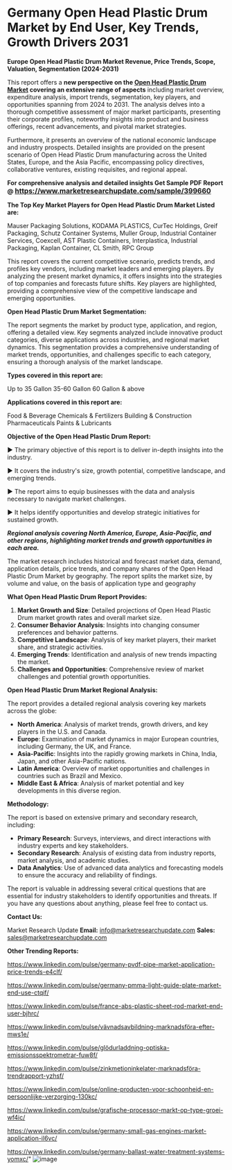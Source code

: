 # Germany Open Head Plastic Drum Market by End User, Key Trends, Growth Drivers 2031

<strong>Europe Open Head Plastic Drum Market Revenue, Price Trends, Scope, Valuation, Segmentation (2024-2031)</strong>

This report offers a <strong>new perspective on the <a href=https://www.marketresearchupdate.com/sample/399660>Open Head Plastic Drum Market</a> covering an extensive range of aspects</strong> including market overview, expenditure analysis, import trends, segmentation, key players, and opportunities spanning from 2024 to 2031. The analysis delves into a thorough competitive assessment of major market participants, presenting their corporate profiles, noteworthy insights into product and business offerings, recent advancements, and pivotal market strategies.

Furthermore, it presents an overview of the national economic landscape and industry prospects. Detailed insights are provided on the present scenario of Open Head Plastic Drum manufacturing across the United States, Europe, and the Asia Pacific, encompassing policy directives, collaborative ventures, existing requisites, and regional appeal.

<strong>For comprehensive analysis and detailed insights Get Sample PDF Report @ <a href=https://www.marketresearchupdate.com/sample/399660><font size=3 color=#0000ff>https://www.marketresearchupdate.com/sample/399660</font></a></strong>

<strong>The Top Key Market Players for Open Head Plastic Drum Market Listed are:</strong>

Mauser Packaging Solutions, KODAMA PLASTICS, CurTec Holdings, Greif Packaging, Schutz Container Systems, Muller Group, Industrial Container Services, Coexcell, AST Plastic Containers, Interplastica, Industrial Packaging, Kaplan Container, CL Smith, RPC Group

This report covers the current competitive scenario, predicts trends, and profiles key vendors, including market leaders and emerging players. By analyzing the present market dynamics, it offers insights into the strategies of top companies and forecasts future shifts. Key players are highlighted, providing a comprehensive view of the competitive landscape and emerging opportunities.

<strong>Open Head Plastic Drum Market Segmentation:</strong>

The report segments the market by product type, application, and region, offering a detailed view. Key segments analyzed include innovative product categories, diverse applications across industries, and regional market dynamics. This segmentation provides a comprehensive understanding of market trends, opportunities, and challenges specific to each category, ensuring a thorough analysis of the market landscape.

<strong>Types covered in this report are:</strong>

Up to 35 Gallon
35-60 Gallon
60 Gallon & above

<strong>Applications covered in this report are:</strong>

Food & Beverage
Chemicals & Fertilizers
Building & Construction
Pharmaceuticals
Paints & Lubricants

<strong>Objective of the Open Head Plastic Drum Report:</strong>

▶ The primary objective of this report is to deliver in-depth insights into the industry.

▶ It covers the industry's size, growth potential, competitive landscape, and emerging trends.

▶ The report aims to equip businesses with the data and analysis necessary to navigate market challenges.

▶ It helps identify opportunities and develop strategic initiatives for sustained growth.

<strong><em>Regional analysis covering North America, Europe, Asia-Pacific, and other regions, highlighting market trends and growth opportunities in each area.</em></strong>

The market research includes historical and forecast market data, demand, application details, price trends, and company shares of the Open Head Plastic Drum Market by geography. The report splits the market size, by volume and value, on the basis of application type and geography

<strong>What Open Head Plastic Drum Report Provides:</strong>
<ol>
  <li><strong>Market Growth and Size</strong>: Detailed projections of Open Head Plastic Drum market growth rates and overall market size.</li>
  <li><strong>Consumer Behavior Analysis</strong>: Insights into changing consumer preferences and behavior patterns.</li>
  <li><strong>Competitive Landscape</strong>: Analysis of key market players, their market share, and strategic activities.</li>
  <li><strong>Emerging Trends</strong>: Identification and analysis of new trends impacting the market.</li>
  <li><strong>Challenges and Opportunities</strong>: Comprehensive review of market challenges and potential growth opportunities.</li>
</ol>

<strong>Open Head Plastic Drum Market Regional Analysis:</strong>

The report provides a detailed regional analysis covering key markets across the globe:
<ul>
  <li><strong>North America</strong>: Analysis of market trends, growth drivers, and key players in the U.S. and Canada.</li>
  <li><strong>Europe</strong>: Examination of market dynamics in major European countries, including Germany, the UK, and France.</li>
  <li><strong>Asia-Pacific</strong>: Insights into the rapidly growing markets in China, India, Japan, and other Asia-Pacific nations.</li>
  <li><strong>Latin America</strong>: Overview of market opportunities and challenges in countries such as Brazil and Mexico.</li>
  <li><strong>Middle East &amp; Africa</strong>: Analysis of market potential and key developments in this diverse region.</li>
</ul>

<strong>Methodology:</strong>

The report is based on extensive primary and secondary research, including:
<ul>
  <li><strong>Primary Research</strong>: Surveys, interviews, and direct interactions with industry experts and key stakeholders.</li>
  <li><strong>Secondary Research</strong>: Analysis of existing data from industry reports, market analysis, and academic studies.</li>
  <li><strong>Data Analytics</strong>: Use of advanced data analytics and forecasting models to ensure the accuracy and reliability of findings.</li>
</ul>
The report is valuable in addressing several critical questions that are essential for industry stakeholders to identify opportunities and threats. If you have any questions about anything, please feel free to contact us.

<strong>Contact Us:</strong>

Market Research Update
<strong>Email:</strong> info@marketresearchupdate.com
<strong>Sales:</strong> sales@marketresearchupdate.com

<strong>Other Trending Reports:</strong>

<a href=https://www.linkedin.com/pulse/germany-pvdf-pipe-market-application-price-trends-e4clf/>https://www.linkedin.com/pulse/germany-pvdf-pipe-market-application-price-trends-e4clf/</a>

<a href=https://www.linkedin.com/pulse/germany-pmma-light-guide-plate-market-end-use-ctqif/>https://www.linkedin.com/pulse/germany-pmma-light-guide-plate-market-end-use-ctqif/</a>

<a href=https://www.linkedin.com/pulse/france-abs-plastic-sheet-rod-market-end-user-bjhrc/>https://www.linkedin.com/pulse/france-abs-plastic-sheet-rod-market-end-user-bjhrc/</a>

<a href=https://www.linkedin.com/pulse/vävnadsavbildning-marknadsföra-efter-mws1e/>https://www.linkedin.com/pulse/vävnadsavbildning-marknadsföra-efter-mws1e/</a>

<a href=https://www.linkedin.com/pulse/glödurladdning-optiska-emissionsspektrometrar-fuw8f/>https://www.linkedin.com/pulse/glödurladdning-optiska-emissionsspektrometrar-fuw8f/</a>

<a href=https://www.linkedin.com/pulse/zinkmetioninkelater-marknadsföra-trendrapport-yzhsf/>https://www.linkedin.com/pulse/zinkmetioninkelater-marknadsföra-trendrapport-yzhsf/</a>

<a href=https://www.linkedin.com/pulse/online-producten-voor-schoonheid-en-persoonlijke-verzorging-130kc/>https://www.linkedin.com/pulse/online-producten-voor-schoonheid-en-persoonlijke-verzorging-130kc/</a>

<a href=https://www.linkedin.com/pulse/grafische-processor-markt-op-type-groei-wf4ic/>https://www.linkedin.com/pulse/grafische-processor-markt-op-type-groei-wf4ic/</a>

<a href=https://www.linkedin.com/pulse/germany-small-gas-engines-market-application-il6vc/>https://www.linkedin.com/pulse/germany-small-gas-engines-market-application-il6vc/</a>

<a href=https://www.linkedin.com/pulse/germany-ballast-water-treatment-systems-yomxc/>https://www.linkedin.com/pulse/germany-ballast-water-treatment-systems-yomxc/</a>"
![image](https://github.com/user-attachments/assets/6adcb81c-bff8-432d-b8af-d01e9987ee9f)
